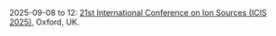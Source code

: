 2025-09-08 to 12: [21st International Conference on Ion Sources (ICIS 2025)](https://indico.stfc.ac.uk/event/1192/), Oxford, UK.

